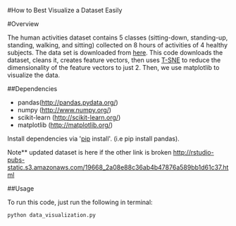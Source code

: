 #How to Best Visualize a Dataset Easily

#Overview

The human activities dataset contains 5 classes (sitting-down, standing-up, standing, walking, and sitting) collected on 8 hours of activities of 4 healthy subjects. The data set is downloaded from [here](http://groupware.les.inf.puc-rio.br/har#ixzz4Mt0Teae2). This code downloads the dataset, cleans it, creates feature vectors, then uses [T-SNE](https://lvdmaaten.github.io/tsne/) to reduce the dimensionality of the feature vectors to just 2. Then, we use matplotlib to visualize the data. 

##Dependencies

* pandas(http://pandas.pydata.org/) 
* numpy (http://www.numpy.org/) 
* scikit-learn (http://scikit-learn.org/) 
* matplotlib (http://matplotlib.org/) 

Install dependencies via '[pip](https://pypi.python.org/pypi/pip) install'. (i.e pip install pandas). 

Note** updated dataset is here if the other link is broken
http://rstudio-pubs-static.s3.amazonaws.com/19668_2a08e88c36ab4b47876a589bb1d61c37.html﻿

##Usage

To run this code, just run the following in terminal: 

`python data_visualization.py`
